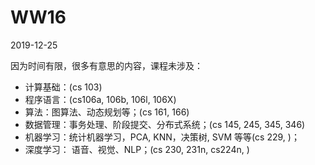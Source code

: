 # WW16

2019-12-25

因为时间有限，很多有意思的内容，课程未涉及：

- 计算基础：(cs 103)
- 程序语言：(cs106a, 106b, 106l, 106X)
- 算法：图算法、动态规划等；(cs 161, 166)
- 数据管理：事务处理、阶段提交、分布式系统；(cs 145, 245, 345, 346)
- 机器学习：统计机器学习，PCA, KNN，决策树, SVM 等等(cs 229, )；
- 深度学习： 语音、视觉、NLP；(cs 230, 231n,  cs224n,  )


